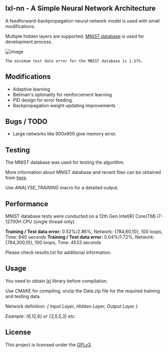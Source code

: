 ## lxl-nn - A Simple Neural Network Architecture

A feedforward-backpropagation neural network model is used with small modifications.

Multiple hidden layers are supported. [MNIST database](http://yann.lecun.com/exdb/mnist/) is used for development process.

![image](https://drive.google.com/uc?export=view&id=1nm3mMZdw_agfxkFInk1zcs4oMge3gNBg)

<p align="center">

    The minimum test data error for the MNIST database is 1.57%.
    
</p>

## Modifications
* Adaptive learning
* Bellman's optimality for reinforcement learning
* PID design for error feeding.
* Backpropagation weight updating improvements

## Bugs / TODO
* Large networks like 900x900 give memory error.

## Testing
The MNIST database was used for testing the algorithm. 

More information about MNIST database and recent files can be obtained from [here](http://yann.lecun.com/exdb/mnist/).

Use _ANALYSE_TRAINING_ macro for a detailed output.

## Performance
MNIST database tests were conducted on a 12th Gen Intel(R) Core(TM) i7-12700H CPU (single thread only).

**Training / Test data error:** 0.52%/2.86%, Network: {784,60,10}, 100 loops, Time: 840 seconds
**Training / Test data error:** 0.04%/1.72%, Network: {784,300,10}, 100 loops, Time: 4533 seconds

Please check results.txt for additional information.

## Usage
You need to obtain [lxl](https://github.com/eserlxl/lxl) library before compilation.

Use CMAKE for compiling, unzip the Data.zip file for the required training and testing data.

Network definition: _{ Input Layer, Hidden Layer, Output Layer }_

_Example: {6,12,6} or {3,5,5,3} etc._

## License
This project is licensed under the [GPLv3](LICENSE).
